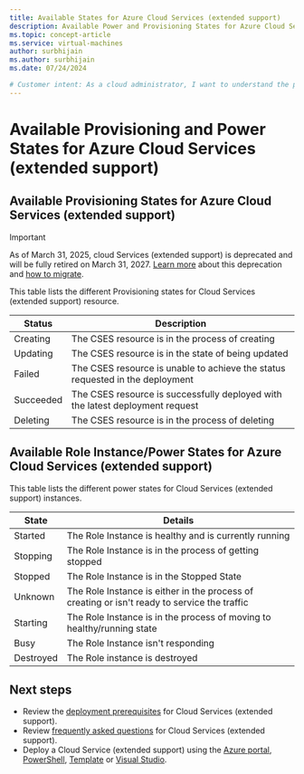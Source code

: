 ```yaml
---
title: Available States for Azure Cloud Services (extended support)
description: Available Power and Provisioning States for Azure Cloud Services (extended support)
ms.topic: concept-article
ms.service: virtual-machines
author: surbhijain
ms.author: surbhijain
ms.date: 07/24/2024

# Customer intent: As a cloud administrator, I want to understand the provisioning and power states for Azure Cloud Services (extended support) so that I can monitor and troubleshoot resource deployments and role instance behavior effectively.
---
```

# Available Provisioning and Power States for Azure Cloud Services (extended support)

## Available Provisioning States for Azure Cloud Services (extended support)

> [!IMPORTANT]
> As of March 31, 2025, cloud Services (extended support) is deprecated and will be fully retired on March 31, 2027. [Learn more](https://aka.ms/csesretirement) about this deprecation and [how to migrate](https://aka.ms/cses-retirement-march-2025).

This table lists the different Provisioning states for Cloud Services (extended support) resource. 

| Status |  Description | 
|---|---|
|Creating|The CSES resource is in the process of creating|
|Updating|The CSES resource is in the state of being updated|
|Failed|The CSES resource is unable to achieve the status requested in the deployment|
|Succeeded|The CSES resource is successfully deployed with the latest deployment request|
|Deleting|The CSES resource is in the process of deleting|

## Available Role Instance/Power States for Azure Cloud Services (extended support)

This table lists the different power states for Cloud Services (extended support) instances. 

|State|Details|
|---|---|
|Started|The Role Instance is healthy and is currently running|
|Stopping|The Role Instance is in the process of getting stopped|
|Stopped|The Role Instance is in the Stopped State|
|Unknown|The Role Instance is either in the process of creating or isn't ready to service the traffic|
|Starting|The Role Instance is in the process of moving to healthy/running state|
|Busy|The Role Instance isn't responding|
|Destroyed|The Role instance is destroyed|


## Next steps 
- Review the [deployment prerequisites](deploy-prerequisite.md) for Cloud Services (extended support).
- Review [frequently asked questions](faq.yml) for Cloud Services (extended support).
- Deploy a Cloud Service (extended support) using the [Azure portal](deploy-portal.md), [PowerShell](deploy-powershell.md), [Template](deploy-template.md) or [Visual Studio](deploy-visual-studio.md).
